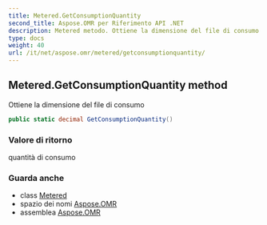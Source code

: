 ```yaml
---
title: Metered.GetConsumptionQuantity
second_title: Aspose.OMR per Riferimento API .NET
description: Metered metodo. Ottiene la dimensione del file di consumo
type: docs
weight: 40
url: /it/net/aspose.omr/metered/getconsumptionquantity/
---
```

## Metered.GetConsumptionQuantity method

Ottiene la dimensione del file di consumo

```csharp
public static decimal GetConsumptionQuantity()
```

### Valore di ritorno

quantità di consumo

### Guarda anche

* class [Metered](../)
* spazio dei nomi [Aspose.OMR](../../metered/)
* assemblea [Aspose.OMR](../../../)


